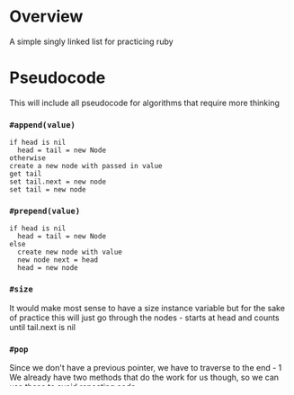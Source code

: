 # Overview
A simple singly linked list for practicing ruby

# Pseudocode
This will include all pseudocode for algorithms that require more thinking
### `#append(value)`
```
if head is nil
  head = tail = new Node
otherwise
create a new node with passed in value
get tail
set tail.next = new node
set tail = new node
```

### `#prepend(value)`
```
if head is nil
  head = tail = new Node
else
  create new node with value
  new node next = head
  head = new node
```

### `#size`
It would make most sense to have a size instance variable but for the sake of practice this will just go through the nodes - starts at head and counts until tail.next is nil

### `#pop`
Since we don't have a previous pointer, we have to traverse to the end - 1
We already have two methods that do the work for us though, so we can use these to avoid repeating code
```
if head = tail
  head = tail = nil
otherwise
  get size
  get index at size - 2 (this gets second to last element)
  get node at index
  set node->next nil
  set tail to node
```

### `#contains?`
Start at head and traverse until nil or until value found





